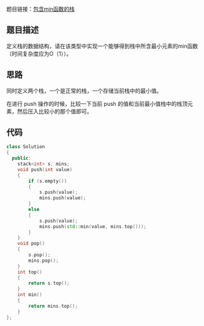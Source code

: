 题目链接：[包含min函数的栈](https://www.nowcoder.com/practice/4c776177d2c04c2494f2555c9fcc1e49?tpId=13&tqId=11173&tPage=1&rp=1&ru=%2Fta%2Fcoding-interviews&qru=%2Fta%2Fcoding-interviews%2Fquestion-ranking)

## 题目描述

定义栈的数据结构，请在该类型中实现一个能够得到栈中所含最小元素的min函数（时间复杂度应为O（1））。

## 思路

同时定义两个栈，一个是正常的栈，一个存储当前栈中的最小值。

在进行 push 操作的时候，比较一下当前 push 的值和当前最小值栈中的栈顶元素，然后压入比较小的那个值即可。

## 代码

```cpp
class Solution
{
  public:
    stack<int> s, mins;
    void push(int value)
    {
        if (s.empty())
        {
            s.push(value);
            mins.push(value);
        }
        else
        {
            s.push(value);
            mins.push(std::min(value, mins.top()));
        }
    }
    void pop()
    {
        s.pop();
        mins.pop();
    }
    int top()
    {
        return s.top();
    }
    int min()
    {
        return mins.top();
    }
};
```

